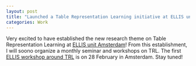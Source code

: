 ```yaml
---
layout: post
title: "Launched a Table Representation Learning initiative at ELLIS unit Amsterdam"
categories: Work
---
```


Very excited to have established the new research theme on Table Representation Learning at <a href="https://ivi.fnwi.uva.nl/ellis/research/table-representation-learning/" target="blank">ELLIS unit Amsterdam</a>! From this establishment, I will soono organize a monthly seminar and workshops on TRL. The first <a href="https://sites.google.com/view/rl-and-gm-for-sd" target="blank">ELLIS workshop around TRL</a> is on 28 February in Amsterdam. Stay tuned!